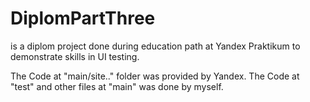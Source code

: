 # DiplomPartThree
is a diplom project done during education path at Yandex Praktikum to demonstrate skills in UI testing.

The Code at "main/site.." folder was provided by Yandex. The Code at "test" and other files at "main" was done by myself.
